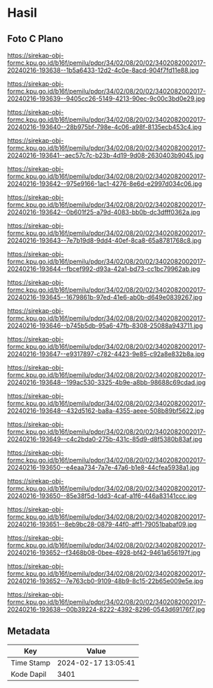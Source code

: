 # Hasil

## Foto C Plano

https://sirekap-obj-formc.kpu.go.id/b16f/pemilu/pdpr/34/02/08/20/02/3402082002017-20240216-193638--1b5a6433-12d2-4c0e-8acd-904f7fd11e88.jpg

https://sirekap-obj-formc.kpu.go.id/b16f/pemilu/pdpr/34/02/08/20/02/3402082002017-20240216-193639--9405cc26-5149-4213-90ec-9c00c3bd0e29.jpg

https://sirekap-obj-formc.kpu.go.id/b16f/pemilu/pdpr/34/02/08/20/02/3402082002017-20240216-193640--28b975bf-798e-4c06-a98f-8135ecb453c4.jpg

https://sirekap-obj-formc.kpu.go.id/b16f/pemilu/pdpr/34/02/08/20/02/3402082002017-20240216-193641--aec57c7c-b23b-4d19-9d08-2630403b9045.jpg

https://sirekap-obj-formc.kpu.go.id/b16f/pemilu/pdpr/34/02/08/20/02/3402082002017-20240216-193642--975e9166-1ac1-4276-8e6d-e2997d034c06.jpg

https://sirekap-obj-formc.kpu.go.id/b16f/pemilu/pdpr/34/02/08/20/02/3402082002017-20240216-193642--0b601f25-a79d-4083-bb0b-dc3dfff0362a.jpg

https://sirekap-obj-formc.kpu.go.id/b16f/pemilu/pdpr/34/02/08/20/02/3402082002017-20240216-193643--7e7b19d8-9dd4-40ef-8ca8-65a8781768c8.jpg

https://sirekap-obj-formc.kpu.go.id/b16f/pemilu/pdpr/34/02/08/20/02/3402082002017-20240216-193644--fbcef992-d93a-42a1-bd73-cc1bc79962ab.jpg

https://sirekap-obj-formc.kpu.go.id/b16f/pemilu/pdpr/34/02/08/20/02/3402082002017-20240216-193645--1679861b-97ed-41e6-ab0b-d649e0839267.jpg

https://sirekap-obj-formc.kpu.go.id/b16f/pemilu/pdpr/34/02/08/20/02/3402082002017-20240216-193646--b745b5db-95a6-47fb-8308-25088a943711.jpg

https://sirekap-obj-formc.kpu.go.id/b16f/pemilu/pdpr/34/02/08/20/02/3402082002017-20240216-193647--e9317897-c782-4423-9e85-c92a8e832b8a.jpg

https://sirekap-obj-formc.kpu.go.id/b16f/pemilu/pdpr/34/02/08/20/02/3402082002017-20240216-193648--199ac530-3325-4b9e-a8bb-98688c69cdad.jpg

https://sirekap-obj-formc.kpu.go.id/b16f/pemilu/pdpr/34/02/08/20/02/3402082002017-20240216-193648--432d5162-ba8a-4355-aeee-508b89bf5622.jpg

https://sirekap-obj-formc.kpu.go.id/b16f/pemilu/pdpr/34/02/08/20/02/3402082002017-20240216-193649--c4c2bda0-275b-431c-85d9-d8f5380b83af.jpg

https://sirekap-obj-formc.kpu.go.id/b16f/pemilu/pdpr/34/02/08/20/02/3402082002017-20240216-193650--e4eaa734-7a7e-47a6-b1e8-44cfea5938a1.jpg

https://sirekap-obj-formc.kpu.go.id/b16f/pemilu/pdpr/34/02/08/20/02/3402082002017-20240216-193650--85e38f5d-1dd3-4caf-a1f6-446a83141ccc.jpg

https://sirekap-obj-formc.kpu.go.id/b16f/pemilu/pdpr/34/02/08/20/02/3402082002017-20240216-193651--8eb9bc28-0879-44f0-aff1-79051babaf09.jpg

https://sirekap-obj-formc.kpu.go.id/b16f/pemilu/pdpr/34/02/08/20/02/3402082002017-20240216-193652--f3468b08-0bee-4928-bf42-9461a656197f.jpg

https://sirekap-obj-formc.kpu.go.id/b16f/pemilu/pdpr/34/02/08/20/02/3402082002017-20240216-193652--7e763cb0-9109-48b9-8c15-22b65e009e5e.jpg

https://sirekap-obj-formc.kpu.go.id/b16f/pemilu/pdpr/34/02/08/20/02/3402082002017-20240216-193638--00b39224-8222-4392-8296-0543d69176f7.jpg


## Metadata

| Key        | Value               |
| ---------- | ------------------- |
| Time Stamp | 2024-02-17 13:05:41 |
| Kode Dapil | 3401                |



